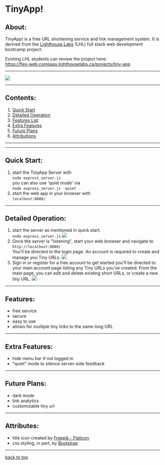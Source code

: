 # TinyApp!
## About:
TinyApp! is a free URL shortening service and link management system. It is derived from the <a href="www.lighthouselabs.ca">Lighthouse Labs</a> (LHL) full stack web development bootcamp project.

Existing LHL students can review the project here:  
https://flex-web.compass.lighthouselabs.ca/projects/tiny-app  

---

![](image-readme.png)
  
---
## Contents:
1. [Quick Start](#quick-start)
2. [Detailed Operation](#detailed-operation)
3. [Features List](#features)
4. [Extra Features](#extra-features)
5. [Future Plans](#future-plans)
6. [Attributions](#attributes)
---
---
## Quick Start:
1) start the TinyApp Server with  
  ```node express_server.js```   
  you can also use 'quiet mode' via  
  ```node express_server.js -quiet```  
2) start the web app in your browser with  
```localhost:8080/```  
---
## Detailed Operation:
1) start the server as mentioned in quick start.  
```node express_server.js```
![](image-server.png)
2) Once the server is "listening", start your web browser and navigate to ```http://localhost:8080/```  
You'll be directed to the login page.  An account is required to create and manage you Tiny URLs.
![](image-login.png)
3) Sign in or register for a free account to get started you'll be directed to your main account page listing any Tiny URLs you've created. From the main page, you can edit and delete existing short URLs, or create a new tiny URL.
![](image-tinylist.png)
----
## Features:
- free service
- secure
- easy to use
- allows for multiple tiny links to the same long URL
---
## Extra Features:
- hide menu bar if not logged in
- "quiet" mode to silence server-side feedback
---
## Future Plans:
- dark mode
- link analytics
- customizable tiny url
---
## Attributes:
- title icon created by <a href="https://www.flaticon.com/free-icons/rocket" title="rocket icons">Freepik - Flaticon</a>
- css styling, in part, by <a href="https://getbootstrap.com">Bootstrap</a>
---
[back to top](#about)